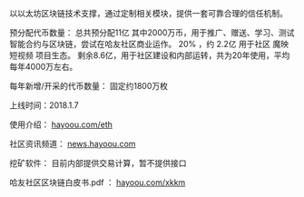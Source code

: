 以以太坊区块链技术支撑，通过定制相关模块，提供一套可靠合理的信任机制。

预分配代币数量：
总共预分配11亿
其中2000万币，用于推广、赠送、学习、测试智能合约与区块链，尝试在哈友社区商业运作。
20% ，约 2.2亿 用于社区 魔映短视频 项目生态。
剩余8.6亿，用于社区建设和内部运转，共为20年使用，平均每年4000万左右。

每年新增/开采的代币数量：
固定约1800万枚

上线时间：2018.1.7

使用介绍：
[hayoou.com/eth](http://hayoou.com/eth)


社区资讯频道：
[news.hayoou.com](http://f.hayoou.com/news)

挖矿软件：
目前内部提供交易计算，暂不提供接口

哈友社区区块链白皮书.pdf ： 
[hayoou.com/xkkm](http://hayoou.com/xkkm)
